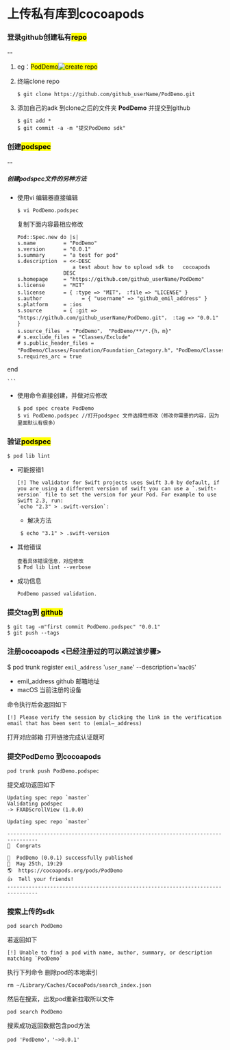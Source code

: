 # 上传私有库到cocoapods

### 登录github创建私有<mark>repo<mark>
--

1. eg：<mark>PodDemo<mark>![create repo](http://wx1.sinaimg.cn/mw690/bd64595dgy1ffyrgfxtpij20l00f1q5q.jpg)

2. 终端clone repo

	```
	$ git clone https://github.com/github_userName/PodDemo.git
	```
3. 添加自己的adk 到clone之后的文件夹 **PodDemo** 并提交到github
	
	```
	$ git add *
	$ git commit -a -m "提交PodDemo sdk"
	```
	
### 创建<mark>podspec<mark>
--

#####  创建podspec文件的另种方法

- 使用vi 编辑器直接编辑
	
	```
	$ vi PodDemo.podspec
	
	```
	复制下面内容最相应修改
	
	```
	Pod::Spec.new do |s|
   s.name         = "PodDemo"
   s.version      = "0.0.1"
   s.summary      = "a test for pod"
   s.description  = <<-DESC
                      a test about how to upload sdk to   cocoapods 
                   DESC
   s.homepage     = "https://github.com/github_userName/PodDemo"
   s.license      = "MIT"
   s.license      = { :type => "MIT"， :file => "LICENSE" }
   s.author             = { "username" => "github_emil_address" }
   s.platform     = :ios
   s.source       = { :git => "https://github.com/github_userName/PodDemo.git"， :tag => "0.0.1" }
   s.source_files  = "PodDemo"， "PodDemo/**/*.{h，m}"
   # s.exclude_files = "Classes/Exclude"
   # s.public_header_files = "PodDemo/Classes/Foundation/Foundation_Category.h"，"PodDemo/Classes/**/*.h"
   s.requires_arc = true
 end

	```
	
	
	
- 使用命令直接创建，并做对应修改
	
	```
	$ pod spec create PodDemo
	$ vi PodDemo.podspec //打开podspec 文件选择性修改（修改你需要的内容，因为里面默认有很多）
	```
	
### 	验证<mark>podspec<mark>

	$ pod lib lint
	
- 可能报错1

  	```
	[!] The validator for Swift projects uses Swift 3.0 by default, if you are using a different version of swift you can use a `.swift-version` file to set the version for your Pod. For example to use Swift 2.3, run:
    `echo "2.3" > .swift-version`:
    
    ```
    - 解决方法
    
   ```
   	$ echo "3.1" > .swift-version
   ```
- 其他错误

	```
	查看具体错误信息，对应修改
	$ Pod lib lint --verbose
	```
	
- 成功信息

	```
	PodDemo passed validation.
	```
	
### 提交tag到 <mark>github<mark>
	
```
$ git tag -m"first commit PodDemo.podspec" "0.0.1"
$ git push --tags
```
### 注册cocoapods <已经注册过的可以跳过该步骤>

$ pod trunk register `emil_address` '`user_name`' --description='`macOS`'

- emil_address github 邮箱地址
- macOS 当前注册的设备

命令执行后会返回如下

```
[!] Please verify the session by clicking the link in the verification email that has been sent to (emial—_address)
```
 打开对应邮箱 打开链接完成认证既可
 
 
### 提交PodDemo 到cocoapods
 
 ```
 pod trunk push PodDemo.podspec
 ```
 提交成功返回如下
 
 ```
 Updating spec repo `master`
Validating podspec
 -> FXADScrollView (1.0.0)

Updating spec repo `master`

--------------------------------------------------------------------------------
 🎉  Congrats

 🚀  PodDemo (0.0.1) successfully published
 📅  May 25th, 19:29
 🌎  https://cocoapods.org/pods/PodDemo
 👍  Tell your friends!
--------------------------------------------------------------------------------
 ```

### 搜索上传的sdk

```
pod search PodDemo
```

若返回如下

```
[!] Unable to find a pod with name, author, summary, or description matching `PodDemo`
```
执行下列命令 删除pod的本地索引

```
rm ~/Library/Caches/CocoaPods/search_index.json
```
然后在搜索，出发pod重新拉取所以文件

```
pod search PodDemo
```
搜索成功返回数据包含pod方法

```
pod 'PodDemo'，'~>0.0.1'
```



	